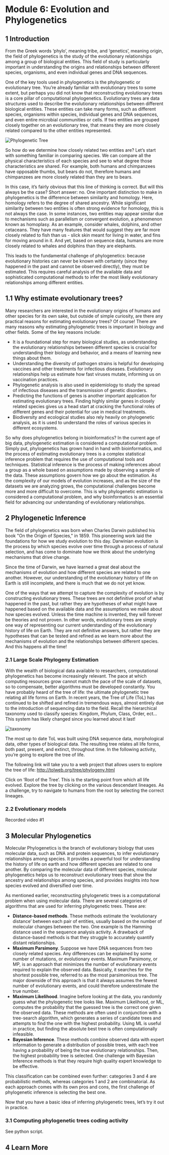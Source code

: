 # Module 6: Evolution and Phylogenetics

## 1 Introduction
From the Greek words ‘phylo’, meaning tribe, and ‘genetics’, meaning origin, the field of phylogenetics is the study of the evolutionary relationships among a group of biological entities.  This field of study is particularly important in understanding the origins and relationships between different species, organisms, and even individual genes and DNA sequences.

One of the key tools used in phylogenetics is the phylogenetic or evolutionary tree. You’re already familiar with evolutionary trees to some extent, but perhaps you did not know that reconstructing evolutionary trees is a core pillar of computational phylogenetics. Evolutionary trees are data structures used to describe the evolutionary relationships between different biological entities. These entities can take many forms, such as different species, organisms within species, individual genes and DNA sequences, and even entire microbial communities or cells. If two entities are grouped closely together on an evolutionary tree, that means they are more closely related compared to the other entities represented.

![Phylogenetic Tree](/images/mod6imgs/first.png)

So how do we determine how closely related two entities are? Let’s start with something familiar in comparing species. We can compare all the physical characteristics of each species and see to what degree those characteristics are shared. For example, both humans and chimpanzees have opposable thumbs, but bears do not, therefore humans and chimpanzees are more closely related than they are to bears.

In this case, it’s fairly obvious that this line of thinking is correct. But will this always be the case? Short answer: no. One important distinction to make in phylogenetics is the difference between similarity and homology. Here, homology refers to the degree of shared ancestry. While significant similarity between two entities is often strong evidence for homology, this is not always the case. In some instances, two entities may appear similar due to mechanisms such as parallelism or convergent evolution, a phenomenon known as homoplasy. As an example, consider whales, dolphins, and other cetaceans. They have many features that would suggest they are far more closely related to fish than us - slick skin meant for living in water, and fins for moving around in it. And yet, based on sequence data, humans are more closely related to whales and dolphins than they are elephants.

This leads to the fundamental challenge of phylogenetics: because evolutionary histories can never be known with certainty (since they happened in the past and cannot be observed directly), they must be estimated. This requires careful analysis of the available data and sophisticated computational methods to infer the most likely evolutionary relationships among different entities.

## 1.1 Why estimate evolutionary trees?

Many researchers are interested in the evolutionary origins of humans and other species for its own sake, but outside of simple curiosity, are there any practical reasons for estimating evolutionary trees? Of course! There are many reasons why estimating phylogenetic trees is important in biology and other fields. Some of the key reasons include:

- It is a foundational step for many biological studies, as understanding the evolutionary relationships between different species is crucial for understanding their biology and behavior, and a means of learning new things about them.
- Understanding the diversity of pathogen strains is helpful for developing vaccines and other treatments for infectious diseases. Evolutionary relationships help us estimate how fast viruses mutate, informing us on vaccination practices.
- Phylogenetic analysis is also used in epidemiology to study the spread of infectious diseases and the transmission of genetic disorders.
- Predicting the functions of genes is another important application for estimating evolutionary trees. Finding highly similar genes in closely related species gives us a head start at cracking the functional roles of different genes and their potential for use in medical treatments.
- Biodiversity and ecological studies also rely heavily on phylogenetic analysis, as it is used to understand the roles of various species in different ecosystems.

So why does phylogenetics belong in bioinformatics? In the current age of big data, phylogenetic estimation is considered a computational problem. Simply put, phylogenetics has grown hand in hand with bioinformatics, and the process of estimating evolutionary trees is a complex statistical inference problem that requires the use of computational tools and techniques. Statistical inference is the process of making inferences about a group as a whole based on assumptions made by observing a sample of the data. These assumptions govern how we go about the estimation. As the complexity of our models of evolution increases, and as the size of the datasets we are analyzing grows, the computational challenges become more and more difficult to overcome. This is why phylogenetic estimation is considered a computational problem, and why bioinformatics is an essential field for advancing our understanding of evolutionary relationships.

## 2 Phylogenetic Inference
The field of phylogenetics was born when Charles Darwin published his book "On the Origin of Species," in 1859. This pioneering work laid the foundations for how we study evolution to this day. Darwinian evolution is the process by which species evolve over time through a process of natural selection, and has come to dominate how we think about the underlying mechanisms that drive change.

Since the time of Darwin, we have learned a great deal about the mechanisms of evolution and how different species are related to one another. However, our understanding of the evolutionary history of life on Earth is still incomplete, and there is much that we do not yet know.

One of the ways that we attempt to capture the complexity of evolution is by constructing evolutionary trees. These trees are not definitive proof of what happened in the past, but rather they are hypotheses of what might have happened based on the available data and the assumptions we make about how species evolved. Unless the time machine is invented, they will forever be theories and not proven. In other words, evolutionary trees are simply one way of representing our current understanding of the evolutionary history of life on Earth. They are not definitive answers, but rather they are hypotheses that can be tested and refined as we learn more about the mechanisms of evolution and the relationships between different species. And this happens all the time!

### 2.1 Large Scale Phylogeny Estimation
With the wealth of biological data available to researchers, computational phylogenetics has become increasingly relevant. The pace at which computing resources grow cannot match the pace of the scale of datasets, so to compensate, better algorithms must be developed constantly. You have probably heard of the tree of life: the ultimate phylogenetic tree relating all life forms on Earth. In recent years, the Tree of Life (ToL) has continued to be shifted and refined in tremendous ways, almost entirely due to the introduction of sequencing data to the field. Recall the hierarchical taxonomy used to classify species: Kingdom, Phylum, Class, Order, ect… This system has likely changed since you learned about it last!

![taxonomy](/images/mod6imgs/second.png)

The most up to date ToL was built using DNA sequence data, morphological data, other types of biological data. The resulting tree relates all life forms, both past, present, and extinct, throughout time. In the following activity, you’re going to explore the tree of life.

The following link will take you to a web project that allows users to explore the tree of life: http://tolweb.org/tree/phylogeny.html

Click on ‘Root of the Tree’. This is the starting point from which all life evolved. Explore the tree by clicking on the various descendant lineages. As a challenge, try to navigate to humans from the root by selecting the correct lineages.

### 2.2 Evolutionary models
Recorded video #1

## 3 Molecular Phylogenetics
Molecular Phylogenetics is the branch of evolutionary biology that uses molecular data, such as DNA and protein sequences, to infer evolutionary relationships among species. It provides a powerful tool for understanding the history of life on earth and how different species are related to one another. By comparing the molecular data of different species, molecular phylogenetics helps us to reconstruct evolutionary trees that show the ancestry and relationships among species, and provides insights into how species evolved and diversified over time.

As mentioned earlier, reconstructing phylogenetic trees is a computational problem when using molecular data. There are several categories of algorithms that are used for inferring phylogenetic trees. These are:

- **Distance-based methods**. These methods estimate the ‘evolutionary distance’ between each pair of entities, usually based on the number of molecular changes between the two. One example is the Hamming distance used in the sequence analysis activity. A drawback of distance-based methods is that they struggle to accurately quantify distant relationships.
- **Maximum Parsimony**. Suppose we have DNA sequences from two closely related species. Any differences can be explained by some number of mutations, or evolutionary events. Maximum Parsimony, or MP, is an approach that minimizes the number of evolutionary events required to explain the observed data. Basically, it searches for the shortest possible tree, referred to as the most parsimonious tree. The major downside of this approach is that it always assumes the fewest number of evolutionary events, and could therefore underestimate the true number.
- **Maximum Likelihood**. Imagine before looking at the data, you randomly guess what the phylogenetic tree looks like. Maximum Likelihood, or ML, computes the probability that the guessed tree is the correct one given the observed data. These methods are often used in conjunction with a tree-search algorithm, which generates a series of candidate trees and attempts to find the one with the highest probability. Using ML is useful in practice, but finding the absolute best tree is often computationally infeasible.
- **Bayesian Inference**. These methods combine observed data with expert information to generate a distribution of possible trees, with each tree having a probability of being the true evolutionary relationships. Then, the highest probability tree is selected. One challenge with Bayesian Inference methods is that they require high quality expert knowledge to be effective.

This classification can be combined even further: categories 3 and 4 are probabilistic methods, whereas categories 1 and 2 are combinatorial. As each approach comes with its own pros and cons, the first challenge of phylogenetic inference is selecting the best one.

Now that you have a basic idea of inferring phylogenetic trees, let’s try it out in practice.

### 3.1 Computing phylogenetic trees coding activity
See python script.

## 4 Learn More
